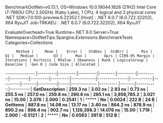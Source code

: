 
BenchmarkDotNet=v0.13.1, OS=Windows 10.0.19044.1826 (21H2)
Intel Core i7-7660U CPU 2.50GHz (Kaby Lake), 1 CPU, 4 logical and 2 physical cores
.NET SDK=7.0.100-preview.6.22352.1
  [Host]     : .NET 6.0.7 (6.0.722.32202), X64 RyuJIT
  Job-TRKAEU : .NET 6.0.7 (6.0.722.32202), X64 RyuJIT

EvaluateOverhead=True  Runtime=.NET 6.0  Server=True  
Namespace=DotNetTips.Spargine.Extensions.BenchmarkTests  Categories=Collections  

         Method |     Mean |    Error |   StdDev |  StdErr |      Min |       Q1 |   Median |       Q3 |      Max |        Op/s | CI99.9% Margin | Iterations | Kurtosis | MValue | Skewness | Rank | LogicalGroup | Baseline |  Gen 0 | Code Size | Allocated |
--------------- |---------:|---------:|---------:|--------:|---------:|---------:|---------:|---------:|---------:|------------:|---------------:|-----------:|---------:|-------:|---------:|-----:|------------- |--------- |-------:|----------:|----------:|
 **GetDescription** | **259.3 ns** |  **3.02 ns** |  **2.83 ns** | **0.73 ns** | **255.5 ns** | **257.0 ns** | **259.8 ns** | **260.6 ns** | **265.1 ns** | **3,856,785.2** |       **3.021 ns** |      **15.00** |    **2.076** |  **2.000** |   **0.2541** |    **1** |            ***** |       **No** | **0.0024** |     **222 B** |      **24 B** |
       **GetItems** | **887.8 ns** | **14.08 ns** | **13.17 ns** | **3.40 ns** | **864.2 ns** | **878.9 ns** | **890.2 ns** | **898.4 ns** | **902.7 ns** | **1,126,398.3** |      **14.076 ns** |      **15.00** |    **1.719** |  **2.000** |  **-0.5121** |    **2** |            ***** |       **No** | **0.0563** |     **391 B** |     **512 B** |
